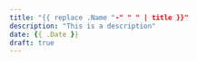 ```yaml
---
title: "{{ replace .Name "-" " " | title }}"
description: "This is a description"
date: {{ .Date }}
draft: true
---
```


